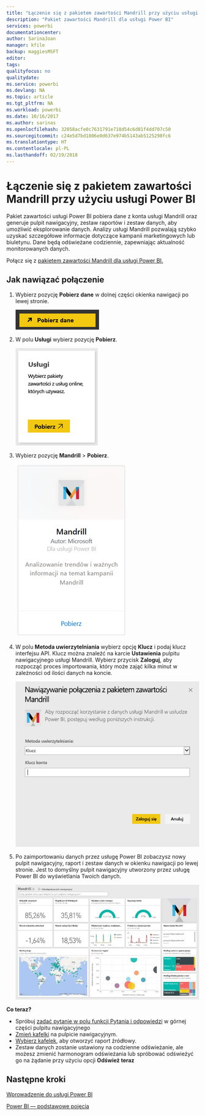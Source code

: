 ```yaml
---
title: "Łączenie się z pakietem zawartości Mandrill przy użyciu usługi Power BI"
description: "Pakiet zawartości Mandrill dla usługi Power BI"
services: powerbi
documentationcenter: 
author: SarinaJoan
manager: kfile
backup: maggiesMSFT
editor: 
tags: 
qualityfocus: no
qualitydate: 
ms.service: powerbi
ms.devlang: NA
ms.topic: article
ms.tgt_pltfrm: NA
ms.workload: powerbi
ms.date: 10/16/2017
ms.author: sarinas
ms.openlocfilehash: 32058acfe0c7631791e718d54c6d81f4dd707c50
ms.sourcegitcommit: c24e5d7bd1806e0d637e974b5143ab5125298fc6
ms.translationtype: HT
ms.contentlocale: pl-PL
ms.lasthandoff: 02/19/2018
---
```

# <a name="connect-to-mandrill-with-power-bi"></a>Łączenie się z pakietem zawartości Mandrill przy użyciu usługi Power BI
Pakiet zawartości usługi Power BI pobiera dane z konta usługi Mandrill oraz generuje pulpit nawigacyjny, zestaw raportów i zestaw danych, aby umożliwić eksplorowanie danych. Analizy usługi Mandrill pozwalają szybko uzyskać szczegółowe informacje dotyczące kampanii marketingowych lub biuletynu. Dane będą odświeżane codziennie, zapewniając aktualność monitorowanych danych.

Połącz się z [pakietem zawartości Mandrill dla usługi Power BI.](http://app.powerbi.com/getdata/services/mandrill)

## <a name="how-to-connect"></a>Jak nawiązać połączenie
1. Wybierz pozycję **Pobierz dane** w dolnej części okienka nawigacji po lewej stronie.
   
    ![](media/service-connect-to-mandrill/getdata.png)
2. W polu **Usługi** wybierz pozycję **Pobierz**.
   
    ![](media/service-connect-to-mandrill/services.png)
3. Wybierz pozycję **Mandrill** > **Pobierz**.
   
    ![](media/service-connect-to-mandrill/mandrill.png)
4. W polu **Metoda uwierzytelniania** wybierz opcję **Klucz** i podaj klucz interfejsu API. Klucz można znaleźć na karcie **Ustawienia** pulpitu nawigacyjnego usługi Mandrill. Wybierz przycisk **Zaloguj**, aby rozpocząć proces importowania, który może zająć kilka minut w zależności od ilości danych na koncie.
   
    ![](media/service-connect-to-mandrill/auth.png)
5. Po zaimportowaniu danych przez usługę Power BI zobaczysz nowy pulpit nawigacyjny, raport i zestaw danych w okienku nawigacji po lewej stronie. Jest to domyślny pulpit nawigacyjny utworzony przez usługę Power BI do wyświetlania Twoich danych.
   
    ![](media/service-connect-to-mandrill/mandrill-dashboard1.jpg)

**Co teraz?**

* Spróbuj [zadać pytanie w polu funkcji Pytania i odpowiedzi](power-bi-q-and-a.md) w górnej części pulpitu nawigacyjnego
* [Zmień kafelki](service-dashboard-edit-tile.md) na pulpicie nawigacyjnym.
* [Wybierz kafelek](service-dashboard-tiles.md), aby otworzyć raport źródłowy.
* Zestaw danych zostanie ustawiony na codzienne odświeżanie, ale możesz zmienić harmonogram odświeżania lub spróbować odświeżyć go na żądanie przy użyciu opcji **Odśwież teraz**

## <a name="next-steps"></a>Następne kroki
[Wprowadzenie do usługi Power BI](service-get-started.md)

[Power BI — podstawowe pojęcia](service-basic-concepts.md)


